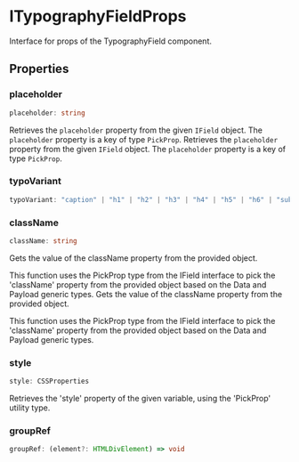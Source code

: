 # ITypographyFieldProps

Interface for props of the TypographyField component.

## Properties

### placeholder

```ts
placeholder: string
```

Retrieves the `placeholder` property from the given `IField` object.
The `placeholder` property is a key of type `PickProp`.
Retrieves the `placeholder` property from the given `IField` object.
The `placeholder` property is a key of type `PickProp`.

### typoVariant

```ts
typoVariant: "caption" | "h1" | "h2" | "h3" | "h4" | "h5" | "h6" | "subtitle1" | "subtitle2" | "body1" | "body2"
```

### className

```ts
className: string
```

Gets the value of the className property from the provided object.

This function uses the PickProp type from the IField interface to pick the 'className' property
from the provided object based on the Data and Payload generic types.
Gets the value of the className property from the provided object.

This function uses the PickProp type from the IField interface to pick the 'className' property
from the provided object based on the Data and Payload generic types.

### style

```ts
style: CSSProperties
```

Retrieves the 'style' property of the given variable, using the 'PickProp' utility type.

### groupRef

```ts
groupRef: (element?: HTMLDivElement) => void
```

